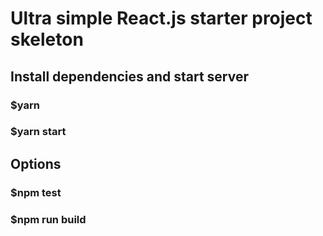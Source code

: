 # Ultra simple React.js starter project skeleton

## Install dependencies and start server

### $yarn
### $yarn start

## Options

### $npm test
### $npm run build
